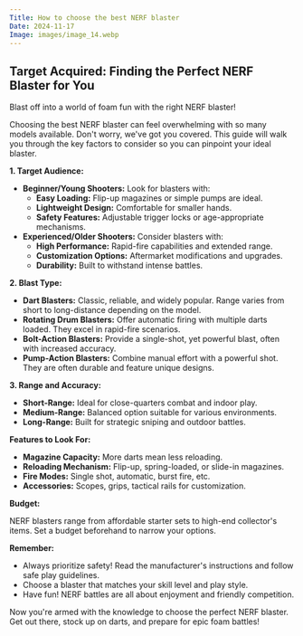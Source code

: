 ```yaml
---
Title: How to choose the best NERF blaster
Date: 2024-11-17
Image: images/image_14.webp
---
```


## Target Acquired:  Finding the Perfect NERF Blaster for You

Blast off into a world of foam fun with the right NERF blaster! 

Choosing the best NERF blaster can feel overwhelming with so many models available. Don't worry, we've got you covered. This guide will walk you through the key factors to consider so you can pinpoint your ideal blaster.

**1. Target Audience:**

* **Beginner/Young Shooters:** Look for blasters with:
    * **Easy Loading:** Flip-up magazines or simple pumps are ideal.
    * **Lightweight Design:**  Comfortable for smaller hands.
    * **Safety Features:**  Adjustable trigger locks or age-appropriate mechanisms.
* **Experienced/Older Shooters:** Consider blasters with:
    * **High Performance:**  Rapid-fire capabilities and extended range.
    * **Customization Options:**  Aftermarket modifications and upgrades.
    * **Durability:**  Built to withstand intense battles.

**2.  Blast Type:**

* **Dart Blasters:** Classic, reliable, and widely popular. Range varies from short to long-distance depending on the model.
* **Rotating Drum Blasters:** Offer automatic firing with multiple darts loaded. They excel in rapid-fire scenarios.
* **Bolt-Action Blasters:** Provide a single-shot, yet powerful blast, often with increased accuracy.
* **Pump-Action Blasters:** Combine manual effort with a powerful shot. They are often durable and feature unique designs.

**3. Range and Accuracy:**

* **Short-Range:**  Ideal for close-quarters combat and indoor play.
* **Medium-Range:**  Balanced option suitable for various environments.
* **Long-Range:**  Built for strategic sniping and outdoor battles.

**Features to Look For:**

* **Magazine Capacity:**  More darts mean less reloading.
* **Reloading Mechanism:**  Flip-up, spring-loaded, or slide-in magazines.
* **Fire Modes:**  Single shot, automatic, burst fire, etc.
* **Accessories:**  Scopes, grips, tactical rails for customization.

**Budget:**

NERF blasters range from affordable starter sets to high-end collector's items. Set a budget beforehand to narrow your options.

 **Remember:**

* Always prioritize safety! Read the manufacturer's instructions and follow safe play guidelines.
* Choose a blaster that matches your skill level and play style.
* Have fun! NERF battles are all about enjoyment and friendly competition.



Now you're armed with the knowledge to choose the perfect NERF blaster. Get out there, stock up on darts, and prepare for epic foam battles!
 
